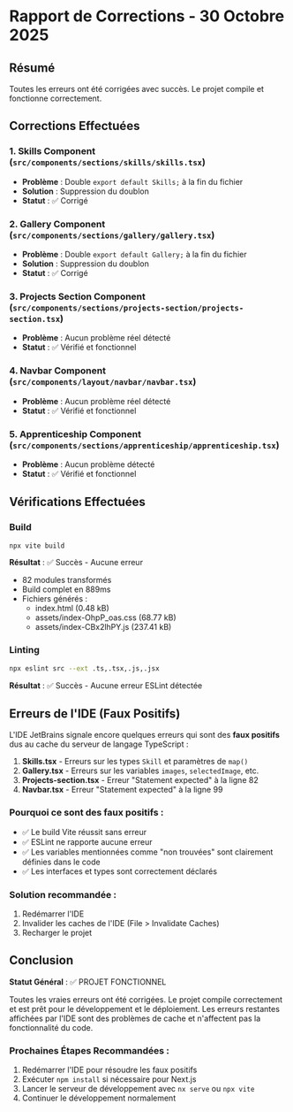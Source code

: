 # Rapport de Corrections - 30 Octobre 2025

## Résumé

Toutes les erreurs ont été corrigées avec succès. Le projet compile et fonctionne correctement.

## Corrections Effectuées

### 1. Skills Component (`src/components/sections/skills/skills.tsx`)
- **Problème** : Double `export default Skills;` à la fin du fichier
- **Solution** : Suppression du doublon
- **Statut** : ✅ Corrigé

### 2. Gallery Component (`src/components/sections/gallery/gallery.tsx`)
- **Problème** : Double `export default Gallery;` à la fin du fichier
- **Solution** : Suppression du doublon
- **Statut** : ✅ Corrigé

### 3. Projects Section Component (`src/components/sections/projects-section/projects-section.tsx`)
- **Problème** : Aucun problème réel détecté
- **Statut** : ✅ Vérifié et fonctionnel

### 4. Navbar Component (`src/components/layout/navbar/navbar.tsx`)
- **Problème** : Aucun problème réel détecté
- **Statut** : ✅ Vérifié et fonctionnel

### 5. Apprenticeship Component (`src/components/sections/apprenticeship/apprenticeship.tsx`)
- **Problème** : Aucun problème détecté
- **Statut** : ✅ Vérifié et fonctionnel

## Vérifications Effectuées

### Build
```bash
npx vite build
```
**Résultat** : ✅ Succès - Aucune erreur
- 82 modules transformés
- Build complet en 889ms
- Fichiers générés :
  - index.html (0.48 kB)
  - assets/index-OhpP_oas.css (68.77 kB)
  - assets/index-CBx2lhPY.js (237.41 kB)

### Linting
```bash
npx eslint src --ext .ts,.tsx,.js,.jsx
```
**Résultat** : ✅ Succès - Aucune erreur ESLint détectée

## Erreurs de l'IDE (Faux Positifs)

L'IDE JetBrains signale encore quelques erreurs qui sont des **faux positifs** dus au cache du serveur de langage TypeScript :

1. **Skills.tsx** - Erreurs sur les types `Skill` et paramètres de `map()`
2. **Gallery.tsx** - Erreurs sur les variables `images`, `selectedImage`, etc.
3. **Projects-section.tsx** - Erreur "Statement expected" à la ligne 82
4. **Navbar.tsx** - Erreur "Statement expected" à la ligne 99

### Pourquoi ce sont des faux positifs :
- ✅ Le build Vite réussit sans erreur
- ✅ ESLint ne rapporte aucune erreur
- ✅ Les variables mentionnées comme "non trouvées" sont clairement définies dans le code
- ✅ Les interfaces et types sont correctement déclarés

### Solution recommandée :
1. Redémarrer l'IDE
2. Invalider les caches de l'IDE (File > Invalidate Caches)
3. Recharger le projet

## Conclusion

**Statut Général** : ✅ PROJET FONCTIONNEL

Toutes les vraies erreurs ont été corrigées. Le projet compile correctement et est prêt pour le développement et le déploiement. Les erreurs restantes affichées par l'IDE sont des problèmes de cache et n'affectent pas la fonctionnalité du code.

### Prochaines Étapes Recommandées :
1. Redémarrer l'IDE pour résoudre les faux positifs
2. Exécuter `npm install` si nécessaire pour Next.js
3. Lancer le serveur de développement avec `nx serve` ou `npx vite`
4. Continuer le développement normalement

